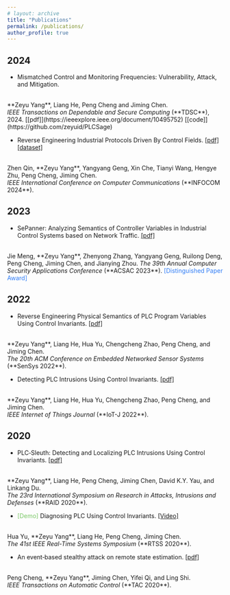 ```yaml
---
# layout: archive
title: "Publications"
permalink: /publications/
author_profile: true
---
```


## 2024

* Mismatched Control and Monitoring Frequencies: Vulnerability, Attack, and Mitigation. 
<br>
**Zeyu Yang**, Liang He, Peng Cheng and Jiming Chen. 
<br>
<i>IEEE Transactions on Dependable and Secure Computing</i> (**TDSC**), 2024. 
[[pdf]](https://ieeexplore.ieee.org/document/10495752)
[[code]](https://github.com/zeyuid/PLCSage)

* Reverse Engineering Industrial Protocols Driven By Control Fields. 
[[pdf]]()
[[dataset]](https://github.com/hi-zer/Industrial-protocols-dataset)
<br>
Zhen Qin, **Zeyu Yang**, Yangyang Geng, Xin Che, Tianyi Wang, Hengye Zhu, Peng Cheng, Jiming Chen.
<br>
<i>IEEE International Conference on Computer Communications</i> (**INFOCOM 2024**). 

## 2023

* SePanner: Analyzing Semantics of Controller Variables in Industrial Control Systems based on Network Traffic. 
[[pdf]](https://dl.acm.org/doi/10.1145/3627106.3627179)
<br>
Jie Meng, **Zeyu Yang**, Zhenyong Zhang, Yangyang Geng, Ruilong Deng, Peng Cheng, Jiming Chen, and Jianying Zhou. 
<i>The 39th Annual Computer Security Applications Conference</i> (**ACSAC 2023**). <font color="#327ef6">[Distinguished Paper Award]</font>

## 2022

* Reverse Engineering Physical Semantics of PLC Program Variables Using Control Invariants. 
[[pdf]](https://dl.acm.org/doi/10.1145/3560905.3568521)
<br>
**Zeyu Yang**, Liang He, Hua Yu, Chengcheng Zhao, Peng Cheng, and Jiming Chen. 
<br>
<i>The 20th ACM Conference on Embedded Networked Sensor Systems</i> (**SenSys 2022**). 

* Detecting PLC Intrusions Using Control Invariants. 
[[pdf]](https://ieeexplore.ieee.org/abstract/document/9749129)
<br>
**Zeyu Yang**, Liang He, Hua Yu, Chengcheng Zhao, Peng Cheng, and Jiming Chen. 
<br>
<i>IEEE Internet of Things Journal</i> (**IoT-J 2022**). 



## 2020

* PLC‐Sleuth: Detecting and Localizing PLC Intrusions Using Control Invariants. 
[[pdf]](https://www.usenix.org/system/files/raid20-yang.pdf)
<br>
**Zeyu Yang**, Liang He, Peng Cheng, Jiming Chen, David K.Y. Yau, and Linkang Du. 
<br>
<i>The 23rd International Symposium on Research in Attacks, Intrusions and Defenses</i> (**RAID 2020**). 

* <font color="#7cc868">[Demo]</font> Diagnosing PLC Using Control Invariants. 
[[Video]](https://www.youtube.com/watch?v=2ZVj5IUiN_k) 
<br>
Hua Yu, **Zeyu Yang**, Liang He, Peng Cheng, Jiming Chen.
<br>
<i>The 41st IEEE Real-Time Systems Symposium</i> (**RTSS 2020**). 

* An event‐based stealthy attack on remote state estimation. 
[[pdf]](https://ieeexplore.ieee.org/abstract/document/8913616)
<br>
Peng Cheng, **Zeyu Yang**, Jiming Chen, Yifei Qi, and Ling Shi.
<br>
<i>IEEE Transactions on Automatic Control</i> (**TAC 2020**). 


